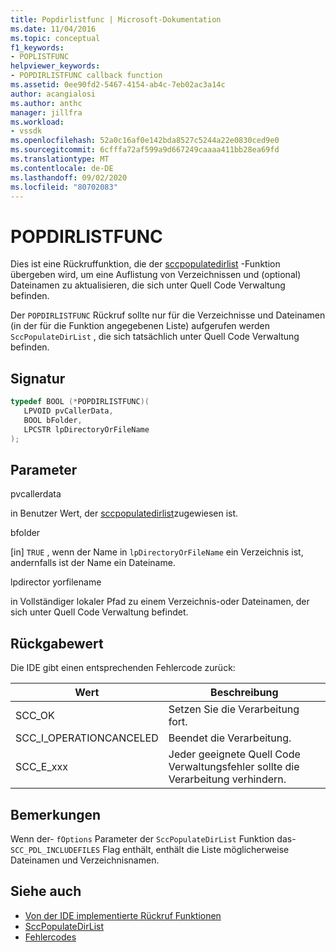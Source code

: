 ```yaml
---
title: Popdirlistfunc | Microsoft-Dokumentation
ms.date: 11/04/2016
ms.topic: conceptual
f1_keywords:
- POPLISTFUNC
helpviewer_keywords:
- POPDIRLISTFUNC callback function
ms.assetid: 0ee90fd2-5467-4154-ab4c-7eb02ac3a14c
author: acangialosi
ms.author: anthc
manager: jillfra
ms.workload:
- vssdk
ms.openlocfilehash: 52a0c16af0e142bda8527c5244a22e0830ced9e0
ms.sourcegitcommit: 6cfffa72af599a9d667249caaaa411bb28ea69fd
ms.translationtype: MT
ms.contentlocale: de-DE
ms.lasthandoff: 09/02/2020
ms.locfileid: "80702083"
---
```

# <a name="popdirlistfunc"></a>POPDIRLISTFUNC
Dies ist eine Rückruffunktion, die der [sccpopulatedirlist](../extensibility/sccpopulatedirlist-function.md) -Funktion übergeben wird, um eine Auflistung von Verzeichnissen und (optional) Dateinamen zu aktualisieren, die sich unter Quell Code Verwaltung befinden.

 Der `POPDIRLISTFUNC` Rückruf sollte nur für die Verzeichnisse und Dateinamen (in der für die Funktion angegebenen Liste) aufgerufen werden `SccPopulateDirList` , die sich tatsächlich unter Quell Code Verwaltung befinden.

## <a name="signature"></a>Signatur

```cpp
typedef BOOL (*POPDIRLISTFUNC)(
   LPVOID pvCallerData,
   BOOL bFolder,
   LPCSTR lpDirectoryOrFileName
);
```

## <a name="parameters"></a>Parameter
 pvcallerdata

in Benutzer Wert, der [sccpopulatedirlist](../extensibility/sccpopulatedirlist-function.md)zugewiesen ist.

 bfolder

[in] `TRUE` , wenn der Name in `lpDirectoryOrFileName` ein Verzeichnis ist, andernfalls ist der Name ein Dateiname.

 lpdirector yorfilename

in Vollständiger lokaler Pfad zu einem Verzeichnis-oder Dateinamen, der sich unter Quell Code Verwaltung befindet.

## <a name="return-value"></a>Rückgabewert
 Die IDE gibt einen entsprechenden Fehlercode zurück:

|Wert|Beschreibung|
|-----------|-----------------|
|SCC_OK|Setzen Sie die Verarbeitung fort.|
|SCC_I_OPERATIONCANCELED|Beendet die Verarbeitung.|
|SCC_E_xxx|Jeder geeignete Quell Code Verwaltungsfehler sollte die Verarbeitung verhindern.|

## <a name="remarks"></a>Bemerkungen
 Wenn der- `fOptions` Parameter der `SccPopulateDirList` Funktion das- `SCC_PDL_INCLUDEFILES` Flag enthält, enthält die Liste möglicherweise Dateinamen und Verzeichnisnamen.

## <a name="see-also"></a>Siehe auch
- [Von der IDE implementierte Rückruf Funktionen](../extensibility/callback-functions-implemented-by-the-ide.md)
- [SccPopulateDirList](../extensibility/sccpopulatedirlist-function.md)
- [Fehlercodes](../extensibility/error-codes.md)
